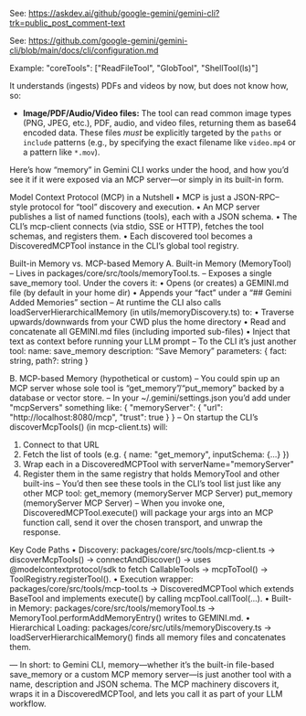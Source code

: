 See: https://askdev.ai/github/google-gemini/gemini-cli?trk=public_post_comment-text

See: https://github.com/google-gemini/gemini-cli/blob/main/docs/cli/configuration.md

Example: "coreTools": ["ReadFileTool", "GlobTool", "ShellTool(ls)"]


It understands (ingests) PDFs and videos by now, but does not know how, so: 

  - **Image/PDF/Audio/Video files:** The tool can read common image types (PNG, JPEG, etc.), PDF, audio, and video files, returning them as base64 encoded data. These files _must_ be explicitly targeted by the `paths` or `include` patterns (e.g., by specifying the exact filename like `video.mp4` or a pattern like `*.mov`).




Here’s how “memory” in Gemini CLI works under the hood, and how you’d see it if it were exposed via an MCP server—or simply in its built-in form.

Model Context Protocol (MCP) in a Nutshell
• MCP is just a JSON-RPC–style protocol for “tool” discovery and execution.
• An MCP server publishes a list of named functions (tools), each with a JSON schema.
• The CLI’s mcp-client connects (via stdio, SSE or HTTP), fetches the tool schemas, and registers them.
• Each discovered tool becomes a DiscoveredMCPTool instance in the CLI’s global tool registry.

Built-in Memory vs. MCP-based Memory
A. Built-in Memory (MemoryTool)
– Lives in packages/core/src/tools/memoryTool.ts.
– Exposes a single save_memory tool. Under the covers it:
• Opens (or creates) a GEMINI.md file (by default in your home dir)
• Appends your “fact” under a “## Gemini Added Memories” section
– At runtime the CLI also calls loadServerHierarchicalMemory (in utils/memoryDiscovery.ts) to:
• Traverse upwards/downwards from your CWD plus the home directory
• Read and concatenate all GEMINI.md files (including imported sub-files)
• Inject that text as context before running your LLM prompt
– To the CLI it’s just another tool:
name: save_memory
description: “Save Memory”
parameters: { fact: string, path?: string }

B. MCP-based Memory (hypothetical or custom)
– You could spin up an MCP server whose sole tool is “get_memory”/“put_memory” backed by a database or vector store.
– In your ~/.gemini/settings.json you’d add under "mcpServers" something like: { "memoryServer": { "url": "http://localhost:8080/mcp", "trust": true } } – On startup the CLI’s discoverMcpTools() (in mcp-client.ts) will:
1. Connect to that URL
2. Fetch the list of tools (e.g. { name: "get_memory", inputSchema: {...} })
3. Wrap each in a DiscoveredMCPTool with serverName="memoryServer"
4. Register them in the same registry that holds MemoryTool and other built-ins
– You’d then see these tools in the CLI’s tool list just like any other MCP tool: get_memory (memoryServer MCP Server) put_memory (memoryServer MCP Server) – When you invoke one, DiscoveredMCPTool.execute() will package your args into an MCP function call, send it over the chosen transport, and unwrap the response.

Key Code Paths
• Discovery:
packages/core/src/tools/mcp-client.ts → discoverMcpTools() → connectAndDiscover() → uses @modelcontextprotocol/sdk to fetch CallableTools → mcpToTool() → ToolRegistry.registerTool().
• Execution wrapper:
packages/core/src/tools/mcp-tool.ts → DiscoveredMCPTool which extends BaseTool and implements execute() by calling mcpTool.callTool(...).
• Built-in Memory:
packages/core/src/tools/memoryTool.ts → MemoryTool.performAddMemoryEntry() writes to GEMINI.md.
• Hierarchical Loading:
packages/core/src/utils/memoryDiscovery.ts → loadServerHierarchicalMemory() finds all memory files and concatenates them.

—
In short: to Gemini CLI, memory—whether it’s the built-in file-based save_memory or a custom MCP memory server—is just another tool with a name, description and JSON schema. The MCP machinery discovers it, wraps it in a DiscoveredMCPTool, and lets you call it as part of your LLM workflow.
